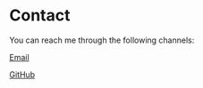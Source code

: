 # Contact

You can reach me through the following channels:

[Email](mailto:hello@gabriel.garriock.au)

[GitHub](https://github.com/Cheese-Echidna)

